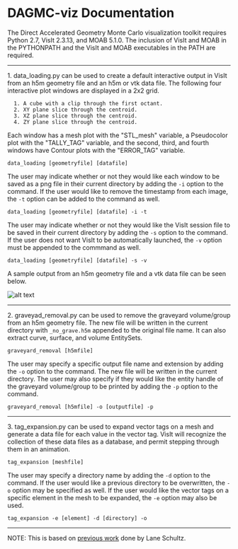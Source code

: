 DAGMC-viz Documentation
=======================

The Direct Accelerated Geometry Monte Carlo visualization toolkit requires Python 2.7, VisIt 2.3.13, and MOAB 5.1.0. The inclusion of VisIt and MOAB in the PYTHONPATH and the VisIt and MOAB executables in the PATH are required.

----------------------------------------

<span>1.</span> data_loading.py can be used to create a default interactive output in VisIt from an h5m geometry file and an h5m or vtk data file. The following four interactive plot windows are displayed in a 2x2 grid.

      1. A cube with a clip through the first octant.
      2. XY plane slice through the centroid.
      3. XZ plane slice through the centroid.
      4. ZY plane slice through the centroid.

Each window has a mesh plot with the "STL_mesh" variable, a Pseudocolor plot with the "TALLY_TAG" variable, and the second, third, and fourth windows have Contour plots with the "ERROR_TAG" variable.

```
data_loading [geometryfile] [datafile]
```

The user may indicate whether or not they would like each window to be saved as a png file in their current directory by adding the ```-i``` option to the command. If the user would like to remove the timestamp from each image, the ```-t``` option can be added to the command as well.

```
data_loading [geometryfile] [datafile] -i -t
```

The user may indicate whether or not they would like the VisIt session file to be saved in their current directory by adding the ```-s``` option to the command. If the user does not want VisIt to be automatically launched, the ```-v``` option must be appended to the commmand as well.

```
data_loading [geometryfile] [datafile] -s -v
```

A sample output from an h5m geometry file and a vtk data file can be seen below.

![alt text](https://raw.githubusercontent.com/piperlincoln/DAGMC-viz/add-setup-script/img/README_example.png)

----------------------------------------

<span>2.</span> graveyad_removal.py can be used to remove the graveyard volume/group from an h5m geometry file. The new file will be written in the current directory with ```_no_grave.h5m``` appended to the original file name. It can also extract curve, surface, and volume EntitySets.

```
graveyard_removal [h5mfile]
```

The user may specify a specific output file name and extension by adding the ```-o``` option to the command. The new file will be written in the current directory. The user may also specify if they would like the entity handle of the graveyard volume/group to be printed by adding the ```-p``` option to the command.

```
graveyard_removal [h5mfile] -o [outputfile] -p
```

----------------------------------------

<span>3.</span> tag_expansion.py can be used to expand vector tags on a mesh and generate a data file for each value in the vector tag. VisIt will recognize the collection of these data files as a database, and permit stepping through them in an animation.

```
tag_expansion [meshfile]
```

The user may specify a directory name by adding the ```-d``` option to the command. If the user would like a previous directory to be overwritten, the ```-o``` option may be specified as well. If the user would like the vector tags on a specific element in the mesh to be expanded, the ```-e``` option may also be used.

```
tag_expansion -e [element] -d [directory] -o
```
----------------------------------------

NOTE: This is based on [previous work](https://github.com/piperlincoln/DAGMC-viz/tree/lane-progress) done by Lane Schultz.

